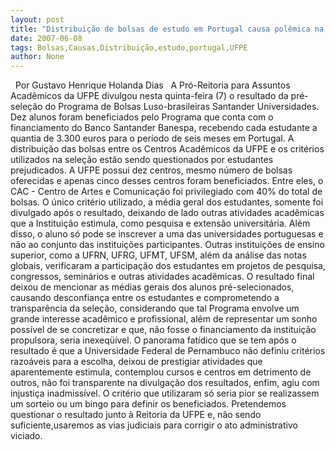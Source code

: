 ```yaml
---
layout: post
title: "Distribuição de bolsas de estudo em Portugal causa polêmica na UFPE"
date: 2007-06-08
tags: Bolsas,Causas,Distribuição,estudo,portugal,UFPE
author: None
---
```

&nbsp;
Por Gustavo Henrique Holanda Dias
&nbsp;
A Pr&oacute;-Reitoria para Assuntos Acad&ecirc;micos da UFPE divulgou nesta quinta-feira (7) o resultado da pr&eacute;-sele&ccedil;&atilde;o do Programa de Bolsas Luso-brasileiras Santander Universidades. 
Dez alunos foram beneficiados pelo Programa que conta com o financiamento do Banco Santander Banespa, recebendo cada estudante a quantia de 3.300 euros para o per&iacute;odo de seis meses em Portugal.
A distribui&ccedil;&atilde;o das bolsas entre os Centros Acad&ecirc;micos da UFPE e os crit&eacute;rios utilizados na sele&ccedil;&atilde;o est&atilde;o sendo questionados por estudantes prejudicados. A UFPE possui dez centros, mesmo n&uacute;mero de bolsas oferecidas e apenas cinco desses centros foram beneficiados. Entre eles, o CAC - Centro de Artes e Comunica&ccedil;&atilde;o foi privilegiado com 40% do total de bolsas. 
O &uacute;nico crit&eacute;rio utilizado, a m&eacute;dia geral dos estudantes, somente foi divulgado ap&oacute;s o resultado, deixando de lado outras atividades acad&ecirc;micas que a Institui&ccedil;&atilde;o estimula, como pesquisa e extens&atilde;o universit&aacute;ria. Al&eacute;m disso, o aluno s&oacute; pode se inscrever a uma das universidades portuguesas e n&atilde;o ao conjunto das institui&ccedil;&otilde;es participantes. Outras institui&ccedil;&otilde;es de ensino superior, como a UFRN, UFRG, UFMT, UFSM, al&eacute;m da an&aacute;lise das notas globais, verificaram a participa&ccedil;&atilde;o dos estudantes em projetos de pesquisa, congressos, semin&aacute;rios e outras atividades acad&ecirc;micas.
O resultado final deixou de mencionar as m&eacute;dias gerais dos alunos pr&eacute;-selecionados, causando desconfian&ccedil;a entre os estudantes e comprometendo a transpar&ecirc;ncia da sele&ccedil;&atilde;o, considerando que tal Programa envolve um grande interesse acad&ecirc;mico e profissional, al&eacute;m de representar um sonho poss&iacute;vel de se concretizar e que, n&atilde;o fosse o financiamento da institui&ccedil;&atilde;o propulsora, seria inexeq&uuml;&iacute;vel. 
O panorama fat&iacute;dico que se tem ap&oacute;s o resultado &eacute; que a Universidade Federal de Pernambuco n&atilde;o definiu crit&eacute;rios razo&aacute;veis para a escolha, deixou de prestigiar atividades que aparentemente estimula, contemplou cursos e centros em detrimento de outros, n&atilde;o foi transparente na divulga&ccedil;&atilde;o dos resultados, enfim, agiu com injusti&ccedil;a inadmiss&iacute;vel. 
O crit&eacute;rio que utilizaram s&oacute; seria pior se realizassem um sorteio ou um bingo para definir os beneficiados. 
Pretendemos questionar o resultado junto &agrave; Reitoria da UFPE e, n&atilde;o sendo suficiente,usaremos as vias judiciais para corrigir o ato administrativo viciado.
 
